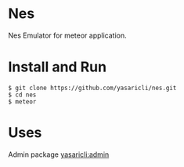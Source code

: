 # Nes
Nes Emulator for meteor application.

Install and Run
=======

    $ git clone https://github.com/yasaricli/nes.git
    $ cd nes
    $ meteor

Uses
=======
Admin package [yasaricli:admin][Admin]

[Nes]: http://libreboard.com/boards/XqFTAcuXAbMfXLmkZ/nes
[Jsnes]: https://github.com/bfirsh/jsnes
[Admin]: https://github.com/yasaricli/admin
